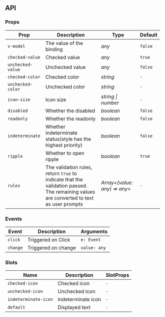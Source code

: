 ## API

### Props

| Prop | Description | Type | Default |
| --- | --- | --- | --- |
| `v-model` | The value of the binding | _any_ | `false` |
| `checked-value` | Checked value | _any_ | `true` |
| `unchecked-value` | Unchecked value | _any_ | `false` |
| `checked-color` | Checked color | _string_ | `-` |
| `unchecked-color` | Unchecked color | _string_ | `-` |
| `icon-size` | Icon size | _string \| number_ | `-` |
| `disabled` | Whether the disabled | _boolean_ | `false` |
| `readonly` | Whether the readonly | _boolean_ | `false` |
| `indeterminate` | Whether indeterminate status(style has the highest priority) | _boolean_ | `false` |
| `ripple` | Whether to open ripple | _boolean_ | `true` |
| `rules` | The validation rules, return `true` to indicate that the validation passed. The remaining values are converted to text as user prompts | _Array<(value: any) => any>_ | `-` |

### Events

| Event | Description | Arguments |
| --- | --- | --- |
| `click` | Triggered on Click | `e: Event` |
| `change` | Triggered on change | `value: any` |

### Slots

| Name | Description | SlotProps |
| --- | --- | --- |
| `checked-icon` | Checked icon | `-` |
| `unchecked-icon` | Unchecked icon | `-` |
| `indeterminate-icon` | Indeterminate icon | `-` |
| `default` | Displayed text | `-` |